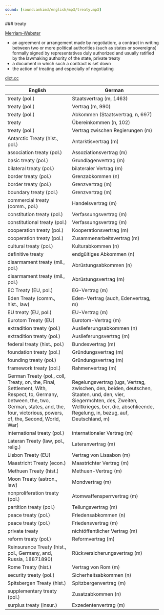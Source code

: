 ```yaml
---
sound: [sound:ankimd/english/mp3/treaty.mp3]
---
```


\### treaty

[Merriam-Webster](https://www.merriam-webster.com/dictionary/treaty)

- an agreement or arrangement made by negotiation:, a contract in writing between two or more political authorities (such as states or sovereigns) formally signed by representatives duly authorized and usually ratified by the lawmaking authority of the state, private treaty
- a document in which such a contract is set down
- the action of treating and especially of negotiating

[dict.cc](https://www.dict.cc/treaty)

| English        | German       |
| -------------- | ------------ |
| treaty (pol.) | Staatsvertrag (m, 1463) |
| treaty (pol.) | Vertrag (m, 990) |
| treaty (pol.) | Abkommen (Staatsvertrag, n, 697) |
| treaty | Übereinkommen (n, 102) |
| treaty (pol.) | Vertrag zwischen Regierungen (m) |
| Antarctic Treaty (hist., pol.) | Antarktisvertrag (m) |
| association treaty (pol.) | Assoziationsvertrag (m) |
| basic treaty (pol.) | Grundlagenvertrag (m) |
| bilateral treaty (pol.) | bilateraler Vertrag (m) |
| border treaty (pol.) | Grenzabkommen (n) |
| border treaty (pol.) | Grenzvertrag (m) |
| boundary treaty (pol.) | Grenzvertrag (m) |
| commercial treaty (comm., pol.) | Handelsvertrag (m) |
| constitution treaty (pol.) | Verfassungsvertrag (m) |
| constitutional treaty (pol.) | Verfassungsvertrag (m) |
| cooperation treaty (pol.) | Kooperationsvertrag (m) |
| cooperation treaty (pol.) | Zusammenarbeitsvertrag (m) |
| cultural treaty (pol.) | Kulturabkommen (n) |
| definitive treaty | endgültiges Abkommen (n) |
| disarmament treaty (mil., pol.) | Abrüstungsabkommen (n) |
| disarmament treaty (mil., pol.) | Abrüstungsvertrag (m) |
| EC Treaty (EU, pol.) | EG-Vertrag (m) |
| Eden Treaty (comm., hist., law) | Eden-Vertrag (auch, Edenvertrag, m) |
| EU treaty (EU, pol.) | EU-Vertrag (m) |
| Eurotom Treaty (EU) | Eurotom-Vertrag (m) |
| extradition treaty (pol.) | Auslieferungsabkommen (n) |
| extradition treaty (pol.) | Auslieferungsvertrag (m) |
| federal treaty (hist., pol.) | Bundesvertrag (m) |
| foundation treaty (pol.) | Gründungsvertrag (m) |
| founding treaty (pol.) | Gründungsvertrag (m) |
| framework treaty (pol.) | Rahmenvertrag (m) |
| German Treaty (pol., coll, Treaty, on, the, Final, Settlement, With, Respect, to, Germany, between, the, two, German, states, and, the, four, victorious, powers, of, the, Second, World, War) | Regelungsvertrag (ugs, Vertrag, zwischen, den, beiden, deutschen, Staaten, und, den, vier, Siegermchten, des, Zweiten, Weltkrieges, ber, die, abschlieende, Regelung, in, bezug, auf, Deutschland, m) |
| international treaty (pol.) | internationaler Vertrag (m) |
| Lateran Treaty (law, pol., relig.) | Lateranvertrag (m) |
| Lisbon Treaty (EU) | Vertrag von Lissabon (m) |
| Maastricht Treaty (econ.) | Maastrichter Vertrag (m) |
| Methuen Treaty (hist.) | Methuen-Vertrag (m) |
| Moon Treaty (astron., law) | Mondvertrag (m) |
| nonproliferation treaty (pol.) | Atomwaffensperrvertrag (m) |
| partition treaty (pol.) | Teilungsvertrag (m) |
| peace treaty (pol.) | Friedensabkommen (n) |
| peace treaty (pol.) | Friedensvertrag (m) |
| private treaty | nichtöffentlicher Vertrag (m) |
| reform treaty (pol.) | Reformvertrag (m) |
| Reinsurance Treaty (hist., pol., Germany, and, Russia, 18871890) | Rückversicherungsvertrag (m) |
| Rome Treaty (hist.) | Vertrag von Rom (m) |
| security treaty (pol.) | Sicherheitsabkommen (n) |
| Spitsbergen Treaty (hist.) | Spitzbergenvertrag (m) |
| supplementary treaty (pol.) | Zusatzabkommen (n) |
| surplus treaty (insur.) | Exzedentenvertrag (m) |
